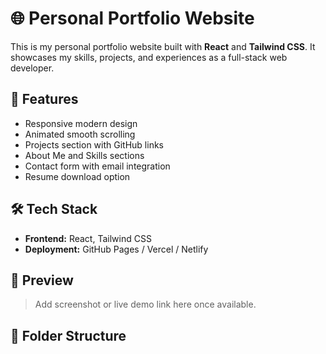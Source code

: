 # 🌐 Personal Portfolio Website

This is my personal portfolio website built with **React** and **Tailwind CSS**. It showcases my skills, projects, and experiences as a full-stack web developer.

## 🚀 Features

- Responsive modern design
- Animated smooth scrolling
- Projects section with GitHub links
- About Me and Skills sections
- Contact form with email integration
- Resume download option

## 🛠️ Tech Stack

- **Frontend:** React, Tailwind CSS
- **Deployment:** GitHub Pages / Vercel / Netlify

## 📸 Preview

> Add screenshot or live demo link here once available.

## 📂 Folder Structure

